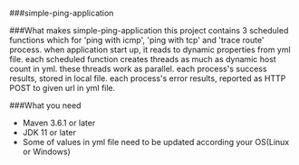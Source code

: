 ###simple-ping-application

###What makes simple-ping-application
this project contains 3 scheduled functions which for 'ping with icmp', 'ping with tcp' and 'trace route' process.
when application start up, it reads to dynamic properties from yml file.
each scheduled function creates threads as much as dynamic host count in yml. these threads work as parallel.
each process's success results, stored in local file.
each process's error results, reported as HTTP POST to given url in yml file.

###What you need
+ Maven 3.6.1 or later
+ JDK 11 or later
+ Some of values in yml file need to be updated according your OS(Linux or Windows)


